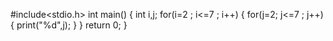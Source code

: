 #include<stdio.h>
 int main() 
 {
  int i,j;
  for(i=2 ; i<=7 ; i++) 
   {
    for(j=2; j<=7 ; j++)
     {
      print("%d",j);
     }
   }
   return 0;
}

